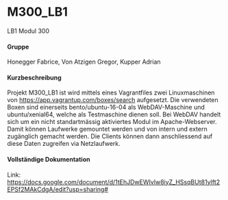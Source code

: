 # M300_LB1
LB1 Modul 300
#### Gruppe
Honegger Fabrice, Von Atzigen Gregor, Kupper Adrian

#### Kurzbeschreibung
Projekt M300_LB1 ist wird mittels eines Vagrantfiles zwei Linuxmaschinen von https://app.vagrantup.com/boxes/search aufgesetzt. Die verwendeten Boxen sind einerseits bento/ubuntu-16-04 als WebDAV-Maschine und ubuntu/xenial64, welche als Testmaschine dienen soll.
Bei WebDAV handelt sich um ein nicht standartmässig aktiviertes Modul im Apache-Webserver. Damit können Laufwerke gemountet werden und von intern und extern zugänglich gemacht werden.
Die Clients können dann anschliessend auf diese Daten zugreifen via Netzlaufwerk.

 #### Vollständige Dokumentation
 Link: https://docs.google.com/document/d/1tEhJDwEWIvlw8iyZ_HSsqBUt81yIft2EPSf2MAkCdgA/edit?usp=sharing#
